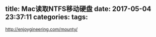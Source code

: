 title: Mac读取NTFS移动硬盘
date: 2017-05-04 23:37:11
categories:
tags:
---

http://enjoygineering.com/mounty/